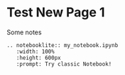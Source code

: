 # Test New Page 1

Some notes

```{eval-rst}
.. notebooklite:: my_notebook.ipynb
   :width: 100%
   :height: 600px
   :prompt: Try classic Notebook!
```
